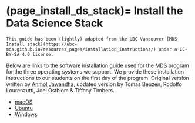 (page_install_ds_stack)=
Install the Data Science Stack
=======================

```{important} 
This guide has been (lightly) adapted from the UBC-Vancouver [MDS Install stack](https://ubc-mds.github.io/resources_pages/installation_instructions/) under a CC-BY-SA 4.0 license.
```

Below are links to the software installation guide used for the MDS program for the three operating systems we support. We provide these installation instructions to our students on the first day of the program. Original version written by [Anmol Jawandha](https://github.com/Anmol6), updated version by Tomas Beuzen, Rodolfo Lourenzutti, Joel Ostblom & Tiffany Timbers.

- [macOS](install_ds_stack_mac.md)
- [Ubuntu](install_ds_stack_ubuntu.md)
- [Windows](install_ds_stack_windows.md)